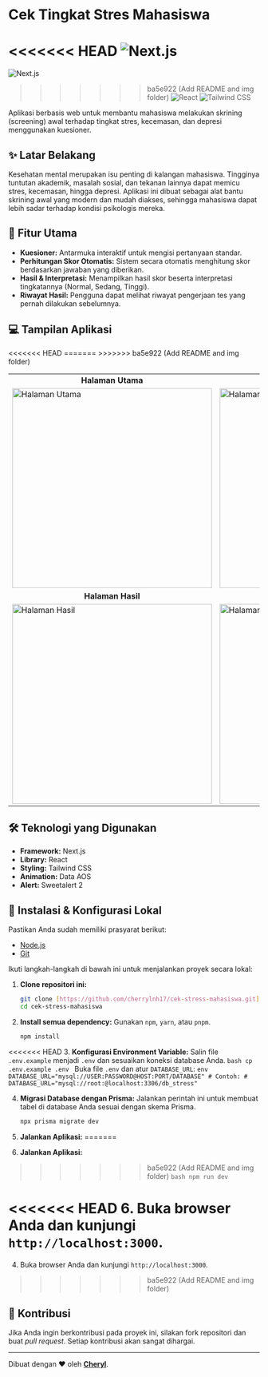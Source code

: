 # Cek Tingkat Stres Mahasiswa

<<<<<<< HEAD
![Next.js](https.img.shields.io/badge/Next.js-000000?style=for-the-badge&logo=next.js&logoColor=white)
=======
![Next.js](https://img.shields.io/badge/Next.js-000000?style=for-the-badge&logo=nextdotjs&logoColor=white)
>>>>>>> ba5e922 (Add README and img folder)
![React](https://img.shields.io/badge/React-61DAFB?style=for-the-badge&logo=react&logoColor=black)
![Tailwind CSS](https://img.shields.io/badge/Tailwind_CSS-06B6D4?style=for-the-badge&logo=tailwind-css&logoColor=white)

Aplikasi berbasis web untuk membantu mahasiswa melakukan skrining (screening) awal terhadap tingkat stres, kecemasan, dan depresi menggunakan kuesioner.

## ✨ Latar Belakang

Kesehatan mental merupakan isu penting di kalangan mahasiswa. Tingginya tuntutan akademik, masalah sosial, dan tekanan lainnya dapat memicu stres, kecemasan, hingga depresi. Aplikasi ini dibuat sebagai alat bantu skrining awal yang modern dan mudah diakses, sehingga mahasiswa dapat lebih sadar terhadap kondisi psikologis mereka.

## 🎯 Fitur Utama

-   **Kuesioner:** Antarmuka interaktif untuk mengisi pertanyaan standar.
-   **Perhitungan Skor Otomatis:** Sistem secara otomatis menghitung skor berdasarkan jawaban yang diberikan.
-   **Hasil & Interpretasi:** Menampilkan hasil skor beserta interpretasi tingkatannya (Normal, Sedang, Tinggi).
-   **Riwayat Hasil:** Pengguna dapat melihat riwayat pengerjaan tes yang pernah dilakukan sebelumnya.

## 💻 Tampilan Aplikasi

<table>
  <tr>
    <td align="center"><strong>Halaman Utama</strong></td>
    <td align="center"><strong>Halaman Kuesioner</strong></td>
  </tr>
  <tr>
    <td><img src="https://github.com/cherrylnh17/cek-stress-mahasiswa/blob/main/img/Screenshot%20(132).png?raw=true" alt="Halaman Utama" width="400"/></td>
    <td><img src="https://github.com/cherrylnh17/cek-stress-mahasiswa/blob/main/img/Screenshot%20(133).png?raw=true" alt="Halaman Kuesioner" width="400"/></td>
  </tr>
<<<<<<< HEAD
   <tr>
    <td align="center"><strong>Halaman Hasil</strong></td>
    <td align="center"><strong>Halaman Riwayat</strong></td>
  </tr>
  <tr>
    <td><img src="https://github.com/cherrylnh17/cek-stress-mahasiswa/blob/main/img/Screenshot%20(134).png?raw=true" alt="Halaman Hasil" width="400"/></td>
    <td><img src="https://github.com/cherrylnh17/cek-stress-mahasiswa/blob/main/img/Screenshot%20(135).png?raw=true" alt="Halaman Riwayat" width="400"/></td>
  </tr>
=======
>>>>>>> ba5e922 (Add README and img folder)
</table>

## 🛠️ Teknologi yang Digunakan

-   **Framework:** Next.js
-   **Library:** React
-   **Styling:** Tailwind CSS
-   **Animation:** Data AOS
-   **Alert:** Sweetalert 2

## 🚀 Instalasi & Konfigurasi Lokal

Pastikan Anda sudah memiliki prasyarat berikut:
-   [Node.js](https://nodejs.org/) 
-   [Git](https://git-scm.com/)


Ikuti langkah-langkah di bawah ini untuk menjalankan proyek secara lokal:

1.  **Clone repositori ini:**
    ```bash
    git clone [https://github.com/cherrylnh17/cek-stress-mahasiswa.git](https://github.com/cherrylnh17/cek-stress-mahasiswa.git)
    cd cek-stress-mahasiswa
    ```

2.  **Install semua dependency:**
    Gunakan `npm`, `yarn`, atau `pnpm`.
    ```bash
    npm install
    ```

<<<<<<< HEAD
3.  **Konfigurasi Environment Variable:**
    Salin file `.env.example` menjadi `.env` dan sesuaikan koneksi database Anda.
    ```bash
    cp .env.example .env
    ```
    Buka file `.env` dan atur `DATABASE_URL`:
    ```env
    DATABASE_URL="mysql://USER:PASSWORD@HOST:PORT/DATABASE"
    # Contoh:
    # DATABASE_URL="mysql://root:@localhost:3306/db_stress"
    ```

4.  **Migrasi Database dengan Prisma:**
    Jalankan perintah ini untuk membuat tabel di database Anda sesuai dengan skema Prisma.
    ```bash
    npx prisma migrate dev
    ```

5.  **Jalankan Aplikasi:**
=======
3.  **Jalankan Aplikasi:**
>>>>>>> ba5e922 (Add README and img folder)
    ```bash
    npm run dev
    ```

<<<<<<< HEAD
6.  Buka browser Anda dan kunjungi `http://localhost:3000`.
=======
4.  Buka browser Anda dan kunjungi `http://localhost:3000`.
>>>>>>> ba5e922 (Add README and img folder)

## 🤝 Kontribusi

Jika Anda ingin berkontribusi pada proyek ini, silakan fork repositori dan buat *pull request*. Setiap kontribusi akan sangat dihargai.

---

Dibuat dengan ❤️ oleh **[Cheryl](https://github.com/cherrylnh17)**.
